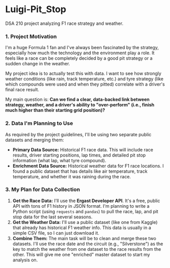 # Luigi-Pit_Stop
DSA 210 project analyzing F1 race strategy and weather.

### 1. Project Motivation

I'm a huge Formula 1 fan and I've always been fascinated by the strategy, especially how much the technology and the environment play a role. It feels like a race can be completely decided by a good pit strategy or a sudden change in the weather.

My project idea is to actually test this with data. I want to see how strongly weather conditions (like rain, track temperature, etc.) and tyre strategy (like which compounds were used and when they pitted) correlate with a driver's final race result.

My main question is: **Can we find a clear, data-backed link between strategy, weather, and a driver's ability to "over-perform" (i.e., finish much higher than their starting grid position)?**

### 2. Data I'm Planning to Use

As required by the project guidelines, I'll be using two separate public datasets and merging them:

* **Primary Data Source:** Historical F1 race data. This will include race results, driver starting positions, lap times, and detailed pit stop information (what lap, what tyre compound).
* **Enrichment Data Source:** Historical weather data for F1 race locations. I found a public dataset that has details like air temperature, track temperature, and whether it was raining during the race.

### 3. My Plan for Data Collection

1.  **Get the Race Data:** I'll use the **Ergast Developer API**. It's a free, public API with tons of F1 history in JSON format. I'm planning to write a Python script (using `requests` and `pandas`) to pull the race, lap, and pit stop data for the last several seasons.
2.  **Get the Weather Data:** I'll use a public dataset (like one from Kaggle) that already has historical F1 weather info. This data is usually in a simple CSV file, so I can just download it.
3.  **Combine Them:** The main task will be to clean and merge these two datasets. I'll use the race date and the circuit (e.g., "Silverstone") as the key to match the weather from one dataset to the race results from the other. This will give me one "enriched" master dataset to start my analysis on.
